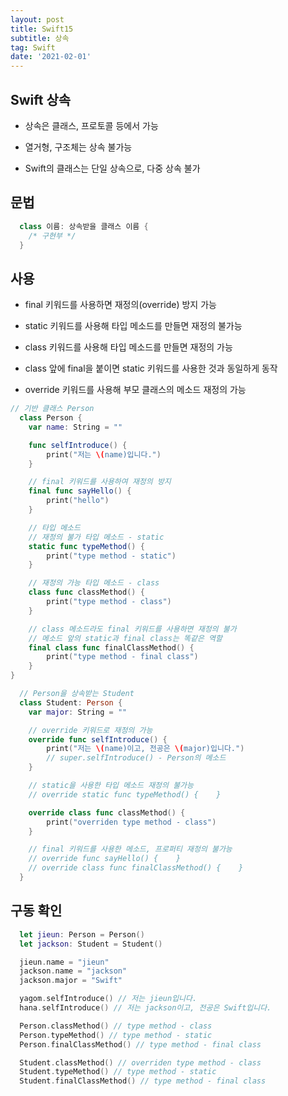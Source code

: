 ```yaml
---
layout: post
title: Swift15
subtitle: 상속
tag: Swift
date: '2021-02-01'
---
```


## Swift 상속

* 상속은 클래스, 프로토콜 등에서 가능

* 열거형, 구조체는 상속 불가능

* Swift의 클래스는 단일 상속으로, 다중 상속 불가


## 문법
~~~Swift
  class 이름: 상속받을 클래스 이름 {
    /* 구현부 */
  }
~~~


## 사용

* final 키워드를 사용하면 재정의(override) 방지 가능

* static 키워드를 사용해 타입 메소드를 만들면 재정의 불가능

* class 키워드를 사용해 타입 메소드를 만들면 재정의 가능

* class 앞에 final을 붙이면 static 키워드를 사용한 것과 동일하게 동작

* override 키워드를 사용해 부모 클래스의 메소드 재정의 가능
~~~Swift
// 기반 클래스 Person
  class Person {
    var name: String = ""

    func selfIntroduce() {
        print("저는 \(name)입니다.")
    }

    // final 키워드를 사용하여 재정의 방지
    final func sayHello() {
        print("hello")
    }

    // 타입 메소드
    // 재정의 불가 타입 메소드 - static
    static func typeMethod() {
        print("type method - static")
    }

    // 재정의 가능 타입 메소드 - class
    class func classMethod() {
        print("type method - class")
    }

    // class 메소드라도 final 키워드를 사용하면 재정의 불가
    // 메소드 앞의 static과 final class는 똑같은 역할
    final class func finalClassMethod() {
        print("type method - final class")
    }
}

  // Person을 상속받는 Student
  class Student: Person {
    var major: String = ""

    // override 키워드로 재정의 가능
    override func selfIntroduce() {
        print("저는 \(name)이고, 전공은 \(major)입니다.")
        // super.selfIntroduce() - Person의 메소드
    }

    // static을 사용한 타입 메소드 재정의 불가능
    // override static func typeMethod() {    }

    override class func classMethod() {
        print("overriden type method - class")
    }

    // final 키워드를 사용한 메소드, 프로퍼티 재정의 불가능
    // override func sayHello() {    }
    // override class func finalClassMethod() {    }
  }
~~~

## 구동 확인
~~~Swift
  let jieun: Person = Person()
  let jackson: Student = Student()

  jieun.name = "jieun"
  jackson.name = "jackson"
  jackson.major = "Swift"

  yagom.selfIntroduce() // 저는 jieun입니다.
  hana.selfIntroduce() // 저는 jackson이고, 전공은 Swift입니다.

  Person.classMethod() // type method - class
  Person.typeMethod() // type method - static
  Person.finalClassMethod() // type method - final class

  Student.classMethod() // overriden type method - class
  Student.typeMethod() // type method - static
  Student.finalClassMethod() // type method - final class
~~~
